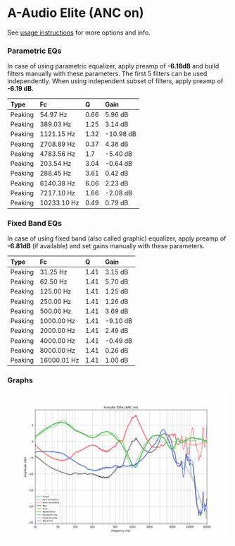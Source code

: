 # A-Audio Elite (ANC on)
See [usage instructions](https://github.com/jaakkopasanen/AutoEq#usage) for more options and info.

### Parametric EQs
In case of using parametric equalizer, apply preamp of **-6.18dB** and build filters manually
with these parameters. The first 5 filters can be used independently.
When using independent subset of filters, apply preamp of **-6.19 dB**.

| Type    | Fc          |    Q | Gain      |
|:--------|:------------|:-----|:----------|
| Peaking | 54.97 Hz    | 0.66 | 5.96 dB   |
| Peaking | 389.03 Hz   | 1.25 | 3.14 dB   |
| Peaking | 1121.15 Hz  | 1.32 | -10.98 dB |
| Peaking | 2708.89 Hz  | 0.37 | 4.36 dB   |
| Peaking | 4783.56 Hz  | 1.7  | -5.40 dB  |
| Peaking | 203.54 Hz   | 3.04 | -0.64 dB  |
| Peaking | 288.45 Hz   | 3.61 | 0.42 dB   |
| Peaking | 6140.38 Hz  | 6.06 | 2.23 dB   |
| Peaking | 7217.10 Hz  | 1.66 | -2.08 dB  |
| Peaking | 10233.10 Hz | 0.49 | 0.79 dB   |

### Fixed Band EQs
In case of using fixed band (also called graphic) equalizer, apply preamp of **-6.81dB**
(if available) and set gains manually with these parameters.

| Type    | Fc          |    Q | Gain     |
|:--------|:------------|:-----|:---------|
| Peaking | 31.25 Hz    | 1.41 | 3.15 dB  |
| Peaking | 62.50 Hz    | 1.41 | 5.70 dB  |
| Peaking | 125.00 Hz   | 1.41 | 1.25 dB  |
| Peaking | 250.00 Hz   | 1.41 | 1.26 dB  |
| Peaking | 500.00 Hz   | 1.41 | 3.69 dB  |
| Peaking | 1000.00 Hz  | 1.41 | -9.10 dB |
| Peaking | 2000.00 Hz  | 1.41 | 2.49 dB  |
| Peaking | 4000.00 Hz  | 1.41 | -0.49 dB |
| Peaking | 8000.00 Hz  | 1.41 | 0.26 dB  |
| Peaking | 16000.01 Hz | 1.41 | 1.00 dB  |

### Graphs
![](./A-Audio%20Elite%20(ANC%20on).png)